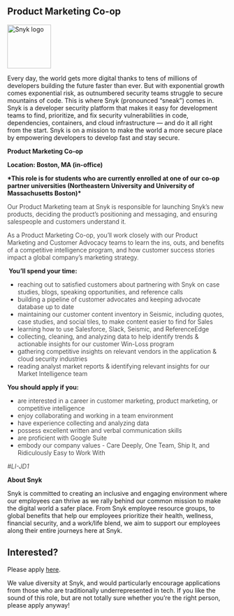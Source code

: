 Product Marketing Co-op
---

<img src="https://res.cloudinary.com/snyk/image/upload/v1537345894/press-kit/brand/logo-black.png" width="100" alt="Snyk logo" />

<div class="content-intro"><p><span style="font-weight: 400;">Every day, the world gets more digital thanks to tens of millions of developers building the future faster than ever. But with exponential growth comes exponential risk, as outnumbered security teams struggle to secure mountains of code. This is where Snyk (pronounced “sneak”) comes in. Snyk is a developer security platform that makes it easy for development teams to find, prioritize, and fix security vulnerabilities in code, dependencies, containers, and cloud infrastructure — and do it all right from the start. Snyk is on a mission to make the world a more secure place by empowering developers to develop fast and stay secure.</span></p></div><p><strong>Product Marketing Co-op</strong></p>
<p><strong>Location: Boston, MA (in-office)</strong></p>
<p><strong>*This role is for students who are currently enrolled at one of our co-op partner universities (Northeastern University and University of Massachusetts Boston)*</strong></p>
<p><span style="font-weight: 300;">Our Product Marketing team at Snyk is responsible for launching Snyk’s new products, deciding the product’s positioning and messaging, and ensuring salespeople and customers understand it.&nbsp;</span></p>
<p><span style="font-weight: 300;">As a Product Marketing Co-op, you’ll work closely with our Product Marketing and Customer Advocacy teams to learn the ins, outs, and benefits of a competitive intelligence program, and how customer success stories impact a global company’s marketing strategy.&nbsp;</span></p>
<p><strong>&nbsp;You’ll spend your time:</strong></p>
<ul>
<li style="font-weight: 300;"><span style="font-weight: 300;">reaching out to satisfied customers about partnering with Snyk on case studies, blogs, speaking opportunities, and reference calls</span></li>
<li style="font-weight: 300;"><span style="font-weight: 300;">building a pipeline of customer advocates and keeping advocate database up to date</span></li>
<li style="font-weight: 300;"><span style="font-weight: 300;">maintaining our customer content inventory in Seismic, including quotes, case studies, and social tiles, to make content easier to find for Sales</span></li>
<li style="font-weight: 300;"><span style="font-weight: 300;">learning how to use Salesforce, Slack, Seismic, and ReferenceEdge</span></li>
<li style="font-weight: 300;"><span style="font-weight: 300;">collecting, cleaning, and analyzing data to help identify trends &amp; actionable insights for our customer Win-Loss program</span></li>
<li style="font-weight: 300;"><span style="font-weight: 300;">gathering competitive insights on relevant vendors in the application &amp; cloud security industries</span></li>
<li style="font-weight: 300;"><span style="font-weight: 300;">reading analyst market reports &amp; identifying relevant insights for our Market Intelligence team</span></li>
</ul>
<p><strong>You should apply if you:</strong></p>
<ul>
<li style="font-weight: 300;"><span style="font-weight: 300;">are interested in a career in customer marketing, product marketing, or competitive intelligence</span></li>
<li style="font-weight: 300;"><span style="font-weight: 300;">enjoy collaborating and working in a team environment&nbsp;</span></li>
<li style="font-weight: 300;"><span style="font-weight: 300;">have experience collecting and analyzing data&nbsp;</span></li>
<li style="font-weight: 300;"><span style="font-weight: 300;">possess excellent written and verbal communication skills</span></li>
<li style="font-weight: 300;"><span style="font-weight: 300;">are proficient with Google Suite</span></li>
<li style="font-weight: 300;"><span style="font-weight: 300;">embody our company values - Care Deeply, One Team, Ship It, and Ridiculously Easy to Work With</span></li>
</ul>
<p><em><span style="font-weight: 300;">#LI-JD1</span></em></p><div class="content-conclusion"><p><strong>About Snyk</strong></p>
<p><strong><span style="font-weight: 400;">Snyk is committed to creating an inclusive and engaging environment where our employees can thrive as we rally behind our common mission to make the digital world a safer place. From Snyk employee resource groups, to global benefits that help our employees prioritize their health, wellness, financial security, and a work/life blend, we aim to support our employees along their entire journeys here at Snyk. </span></strong></p></div>

Interested?
---

Please apply [here](https://boards.greenhouse.io/snyk/jobs/6354385002#app).

We value diversity at Snyk, and would particularly encourage applications from those who are traditionally underrepresented in tech.
If you like the sound of this role, but are not totally sure whether you’re the right person, please apply anyway!
